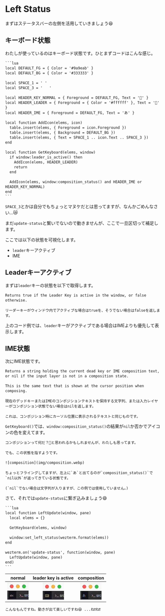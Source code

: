 # Left Status

まずはステータスバーの左側を活用していきましょう😆

## キーボード状態
わたしが使っているのはキーボード状態です。ひとまずコードはこんな感じ。

~~~admonish example title="status.lua"
```lua
local DEFAULT_FG = { Color = '#9a9eab' }
local DEFAULT_BG = { Color = '#333333' }

local SPACE_1 = ' '
local SPACE_3 = '   '

local HEADER_KEY_NORMAL = { Foreground = DEFAULT_FG, Text = '' }
local HEADER_LEADER = { Foreground = { Color = '#ffffff' }, Text = '' }
local HEADER_IME = { Foreground = DEFAULT_FG, Text = 'あ' }

local function AddIcon(elems, icon)
  table.insert(elems, { Foreground = icon.Foreground })
  table.insert(elems, { Background = DEFAULT_BG })
  table.insert(elems, { Text = SPACE_1 .. icon.Text .. SPACE_3 })
end

local function GetKeyboard(elems, window)
  if window:leader_is_active() then
    AddIcon(elems, HEADER_LEADER)
    return
  end

  AddIcon(elems, window:composition_status() and HEADER_IME or HEADER_KEY_NORMAL)
end
```
~~~

`SPACE_3`とかは自分でもちょっとマヌケだとは思ってますが、なんかごめんなさい...😿

まだ`update-status`と繋いでないので動きませんが、ここで一旦区切って補足します。

ここでは以下の状態を可視化します。

- `leader`キーアクティブ
- IME

## Leaderキーアクティブ
まずは`leader`キーの状態を以下で取得します。

```admonish info title="[window:leader_is_active](https://wezfurlong.org/wezterm/config/lua/window/leader_is_active.html)"
Returns true if the Leader Key is active in the window, or false otherwise.

リーダーキーがウィンドウ内でアクティブな場合はtrueを、そうでない場合はfalseを返します。
```

上のコード例では、`leader`キーがアクティブである場合はIMEよりも優先して表示します。

## IME状態
次にIME状態です。

```admonish info title="[window:composition_status()](https://wezfurlong.org/wezterm/config/lua/window/composition_status.html)"
Returns a string holding the current dead key or IME composition text, or nil if the input layer is not in a composition state.

This is the same text that is shown at the cursor position when composing.

現在のデッドキーまたはIMEのコンポジションテキストを保持する文字列、または入力レイヤーがコンポジション状態でない場合はnilを返します。

これは、コンポジション時にカーソル位置に表示されるテキストと同じものです。
```

`GetKeyboard()`では、`window:composition_status()`の結果が`nil`か否かでアイコンの色を変えてます。

```admonish note
コンポジションって何だ？🤔と思われるかもしれませんが、わたしも思ってます。

でも、この状態を指すようです。

![composition](img/composition.webp)

ちょっとフライングしてますが、左上に`あ`と出てるのが`composition_status()`で`nil以外`が返ってきている状態です。

(`nil`でない場合は文字列が入りますが、この例では使用していません。)
```

さて、それでは`update-status`に繋ぎ込みましょう😄

~~~admonish example title="status.lua"
```lua
local function LeftUpdate(window, pane)
  local elems = {}

  GetKeyboard(elems, window)

  window:set_left_status(wezterm.format(elems))
end

wezterm.on('update-status', function(window, pane)
  LeftUpdate(window, pane)
end)
```
~~~

|normal|leader key is active|composition|
|:---:|:---:|:---:|
|![key-normal](img/key-normal.webp)|![key-leader](img/key-leader.webp)|![key-ime](img/key-ime.webp)|

```admonish success
こんなもんですね。動きが出て楽しいですね😆 ...ね❗️ね❗️
```
